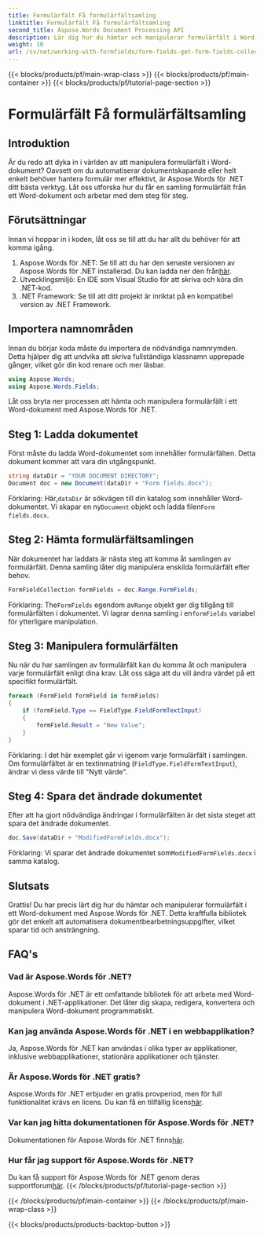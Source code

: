 ```yaml
---
title: Formulärfält Få formulärfältsamling
linktitle: Formulärfält Få formulärfältsamling
second_title: Aspose.Words Document Processing API
description: Lär dig hur du hämtar och manipulerar formulärfält i Word-dokument med Aspose.Words för .NET med vår omfattande steg-för-steg-guide.
weight: 10
url: /sv/net/working-with-formfields/form-fields-get-form-fields-collection/
---
```


{{< blocks/products/pf/main-wrap-class >}}
{{< blocks/products/pf/main-container >}}
{{< blocks/products/pf/tutorial-page-section >}}

# Formulärfält Få formulärfältsamling

## Introduktion

Är du redo att dyka in i världen av att manipulera formulärfält i Word-dokument? Oavsett om du automatiserar dokumentskapande eller helt enkelt behöver hantera formulär mer effektivt, är Aspose.Words för .NET ditt bästa verktyg. Låt oss utforska hur du får en samling formulärfält från ett Word-dokument och arbetar med dem steg för steg.

## Förutsättningar

Innan vi hoppar in i koden, låt oss se till att du har allt du behöver för att komma igång.

1.  Aspose.Words för .NET: Se till att du har den senaste versionen av Aspose.Words för .NET installerad. Du kan ladda ner den från[här](https://releases.aspose.com/words/net/).
2. Utvecklingsmiljö: En IDE som Visual Studio för att skriva och köra din .NET-kod.
3. .NET Framework: Se till att ditt projekt är inriktat på en kompatibel version av .NET Framework.

## Importera namnområden

Innan du börjar koda måste du importera de nödvändiga namnrymden. Detta hjälper dig att undvika att skriva fullständiga klassnamn upprepade gånger, vilket gör din kod renare och mer läsbar.

```csharp
using Aspose.Words;
using Aspose.Words.Fields;
```

Låt oss bryta ner processen att hämta och manipulera formulärfält i ett Word-dokument med Aspose.Words för .NET.

## Steg 1: Ladda dokumentet

Först måste du ladda Word-dokumentet som innehåller formulärfälten. Detta dokument kommer att vara din utgångspunkt.

```csharp
string dataDir = "YOUR DOCUMENT DIRECTORY";
Document doc = new Document(dataDir + "Form fields.docx");
```

 Förklaring: Här,`dataDir` är sökvägen till din katalog som innehåller Word-dokumentet. Vi skapar en ny`Document` objekt och ladda filen`Form fields.docx`.

## Steg 2: Hämta formulärfältsamlingen

När dokumentet har laddats är nästa steg att komma åt samlingen av formulärfält. Denna samling låter dig manipulera enskilda formulärfält efter behov.

```csharp
FormFieldCollection formFields = doc.Range.FormFields;
```

 Förklaring: The`FormFields` egendom av`Range` objekt ger dig tillgång till formulärfälten i dokumentet. Vi lagrar denna samling i en`formFields` variabel för ytterligare manipulation.

## Steg 3: Manipulera formulärfälten

Nu när du har samlingen av formulärfält kan du komma åt och manipulera varje formulärfält enligt dina krav. Låt oss säga att du vill ändra värdet på ett specifikt formulärfält.

```csharp
foreach (FormField formField in formFields)
{
    if (formField.Type == FieldType.FieldFormTextInput)
    {
        formField.Result = "New Value";
    }
}
```

Förklaring: I det här exemplet går vi igenom varje formulärfält i samlingen. Om formulärfältet är en textinmatning (`FieldType.FieldFormTextInput`), ändrar vi dess värde till "Nytt värde".

## Steg 4: Spara det ändrade dokumentet

Efter att ha gjort nödvändiga ändringar i formulärfälten är det sista steget att spara det ändrade dokumentet.

```csharp
doc.Save(dataDir + "ModifiedFormFields.docx");
```

 Förklaring: Vi sparar det ändrade dokumentet som`ModifiedFormFields.docx` i samma katalog.

## Slutsats

Grattis! Du har precis lärt dig hur du hämtar och manipulerar formulärfält i ett Word-dokument med Aspose.Words för .NET. Detta kraftfulla bibliotek gör det enkelt att automatisera dokumentbearbetningsuppgifter, vilket sparar tid och ansträngning.

## FAQ's

### Vad är Aspose.Words för .NET?
Aspose.Words för .NET är ett omfattande bibliotek för att arbeta med Word-dokument i .NET-applikationer. Det låter dig skapa, redigera, konvertera och manipulera Word-dokument programmatiskt.

### Kan jag använda Aspose.Words för .NET i en webbapplikation?
Ja, Aspose.Words för .NET kan användas i olika typer av applikationer, inklusive webbapplikationer, stationära applikationer och tjänster.

### Är Aspose.Words för .NET gratis?
Aspose.Words för .NET erbjuder en gratis provperiod, men för full funktionalitet krävs en licens. Du kan få en tillfällig licens[här](https://purchase.aspose.com/temporary-license/).

### Var kan jag hitta dokumentationen för Aspose.Words för .NET?
 Dokumentationen för Aspose.Words för .NET finns[här](https://reference.aspose.com/words/net/).

### Hur får jag support för Aspose.Words för .NET?
 Du kan få support för Aspose.Words för .NET genom deras supportforum[här](https://forum.aspose.com/c/words/8).
{{< /blocks/products/pf/tutorial-page-section >}}

{{< /blocks/products/pf/main-container >}}
{{< /blocks/products/pf/main-wrap-class >}}

{{< blocks/products/products-backtop-button >}}
